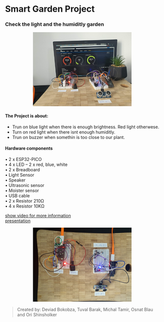 # Smart Garden Project
### Check the light and the humiditly garden


<p align="center"><img src=media/pic2.jpg height="242"/></p>

#### The Project is about:
- Trun on blue light when there is enough brightness. Red light otherwese.
- Turn on red light when there isnt enough humiditly.
- Trun on buzzer when somethin is too close to our plant.

#### Hardware components
• 2 x ESP32-PICO<br>
• 4 x LED – 2 x red, blue, white<br>
• 2 x Breadboard<br>
• Light Sensor<br>
• Speaker<br>
• Ultrasonic sensor<br>
• Moister sensor<br>
• USB cable<br>
• 2 x Resistor 210Ω<br>
• 4 x Resistor 10KΩ<br>


[show video for more information](https://photos.app.goo.gl/gBPTGnfGFqJaRyms9)
<br>
[presentation](Smart%20Garden.pdf)



<p align="center"><img src=media/pic1.jpg height="242"/></p>

> Created by: Deviad Bokobza, Tuval Barak, Michal Tamir, Osnat Blau and Ori Shinsholker
